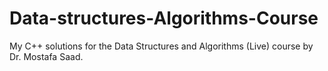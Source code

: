 # Data-structures-Algorithms-Course
My C++ solutions for the Data Structures and Algorithms (Live) course by Dr. Mostafa Saad.

